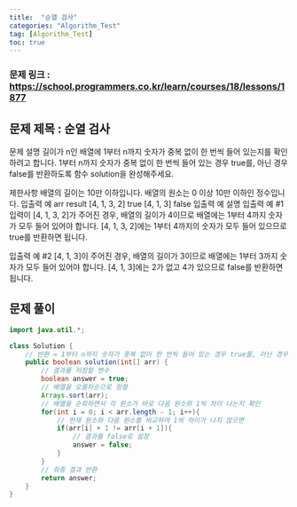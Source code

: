 ```yaml
---
title:  "순열 검사"
categories: "Algorithm_Test"
tag: [Algorithm_Test]
toc: true
---
```


### 문제 링크 : https://school.programmers.co.kr/learn/courses/18/lessons/1877

## 문제 제목 : 순열 검사

문제 설명
길이가 n인 배열에 1부터 n까지 숫자가 중복 없이 한 번씩 들어 있는지를 확인하려고 합니다.
1부터 n까지 숫자가 중복 없이 한 번씩 들어 있는 경우 true를, 아닌 경우 false를 반환하도록 함수 solution을 완성해주세요.

제한사항
배열의 길이는 10만 이하입니다.
배열의 원소는 0 이상 10만 이하인 정수입니다.
입출력 예
arr	result
[4, 1, 3, 2]	true
[4, 1, 3]	false
입출력 예 설명
입출력 예 #1
입력이 [4, 1, 3, 2]가 주어진 경우, 배열의 길이가 4이므로 배열에는 1부터 4까지 숫자가 모두 들어 있어야 합니다. [4, 1, 3, 2]에는 1부터 4까지의 숫자가 모두 들어 있으므로 true를 반환하면 됩니다.

입출력 예 #2
[4, 1, 3]이 주어진 경우, 배열의 길이가 3이므로 배열에는 1부터 3까지 숫자가 모두 들어 있어야 합니다. [4, 1, 3]에는 2가 없고 4가 있으므로 false를 반환하면 됩니다.

## 문제 풀이
```java
import java.util.*;

class Solution {
    // 반환 = 1부터 n까지 숫자가 중복 없이 한 번씩 들어 있는 경우 true를, 아닌 경우 false
    public boolean solution(int[] arr) {
        // 결과를 저장할 변수
        boolean answer = true;
        // 배열을 오름차순으로 정렬
        Arrays.sort(arr);
        // 배열을 순회하면서 각 원소가 바로 다음 원소와 1씩 차이 나는지 확인
        for(int i = 0; i < arr.length - 1; i++){
            // 현재 원소와 다음 원소를 비교하여 1씩 차이가 나지 않으면
            if(arr[i] + 1 != arr[i + 1]){
                // 결과를 false로 설정
                answer = false;
            }
        }
        // 최종 결과 반환
        return answer;
    }
}

```